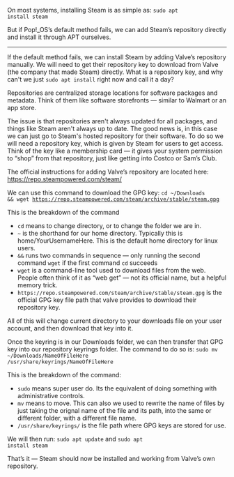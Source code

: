 On most systems, installing Steam is as simple as:
<code>sudo apt install steam</code>

But if Pop!_OS’s default method fails, we can add Steam’s repository directly and install it through APT ourselves.

---

If the default method fails, we can install Steam by adding Valve’s repository manually. We will need to get their repository key to download from Valve (the company that made Steam) directly.
What is a repository key, and why can't we just <code>sudo apt install</code> right now and call it a day?

Repositories are centralized storage locations for software packages and metadata. Think of them like software storefronts — similar to Walmart or an app store.

The issue is that repositories aren't always updated for all packages, and things like Steam aren't always up to date. The good news is, in this case we can just go to Steam's hosted repository for their software.
To do so we will need a repository key, which is given by Steam for users to get access. Think of the key like a membership card — it gives your system permission to “shop” from that repository, just like getting into Costco or Sam’s Club.

The official instructions for adding Valve’s repository are located here: https://repo.steampowered.com/steam/

We can use this command to download the GPG key:
<code>cd ~/Downloads && wget https://repo.steampowered.com/steam/archive/stable/steam.gpg</code>

This is the breakdown of the command
- `cd` means to change directory, or to change the folder we are in.
- `~` is the shorthand for our home directory. Typically this is home/YourUsernameHere. This is the default home directory for linux users.
- `&&` runs two commands in sequence — only running the second command `wget` if the first command `cd` succeeds
- `wget` is a command-line tool used to download files from the web. People often think of it as “web get” — not its official name, but a helpful memory trick.
- `https://repo.steampowered.com/steam/archive/stable/steam.gpg` is the official GPG key file path that valve provides to download their repository key.

All of this will change current directory to your downloads file on your user account, and then download that key into it.

Once the keyring is in our Downloads folder, we can then transfer that GPG key into our repository keyrings folder. The command to do so is:
<code>sudo mv ~/Downloads/NameOfFileHere /usr/share/keyrings/NameOfFileHere</code>

This is the breakdown of the command:
- `sudo` means super user do. Its the equivalent of doing something with administrative controls.
- `mv` means to move. This can also we used to rewrite the name of files by just taking the orignal name of the file and its path, into the same or different folder, with a different file name.
- `/usr/share/keyrings/` is the file path where GPG keys are stored for use.

We will then run:
<code>sudo apt update</code> and
<code>sudo apt install steam</code>

That’s it — Steam should now be installed and working from Valve’s own repository.

